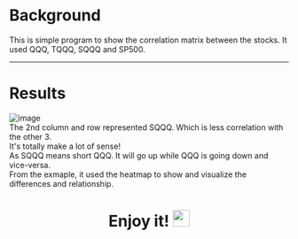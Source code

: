 # Background
This is simple program to show the correlation matrix between the stocks.
It used QQQ, TQQQ, SQQQ and SP500.

---
# Results
![image](https://user-images.githubusercontent.com/116362889/227977104-cdc29d6e-99db-4ec7-ab58-1413517b6de6.png) <br />
The 2nd column and row represented SQQQ. Which is less correlation with the other 3. <br />
It's totally make a lot of sense! <br />
As SQQQ means short QQQ. It will go up while QQQ is going down and vice-versa. <br />
From the exmaple, it used the heatmap to show and visualize the differences and relationship.

#
<div align="center">
  <h1>
    Enjoy it!
    <img src="https://media.giphy.com/media/hvRJCLFzcasrR4ia7z/giphy.gif" width="30px"/>
  </h1>
</div>
